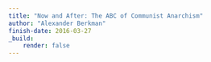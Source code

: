```yaml
---
title: "Now and After: The ABC of Communist Anarchism"
author: "Alexander Berkman"
finish-date: 2016-03-27
_build:
    render: false
---
```


